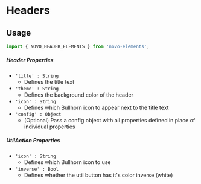 # Headers

## Usage
```javascript
import { NOVO_HEADER_ELEMENTS } from 'novo-elements';
```

##### Header Properties
- `'title' : String`
    * Defines the title text
- `'theme' : String`
    * Defines the background color of the header
- `'icon' : String`
    * Defines which Bullhorn icon to appear next to the title text
- `'config' : Object`
    * (Optional) Pass a config object with all properties defined in place of individual properties

##### UtilAction Properties
- `'icon' : String`
    * Defines which Bullhorn icon to use
- `'inverse' : Bool`
    * Defines whether the util button has it's color inverse (white)
